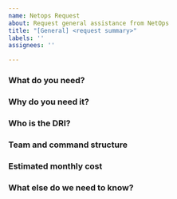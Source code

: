 ```yaml
---
name: Netops Request
about: Request general assistance from NetOps
title: "[General] <request summary>"
labels: ''
assignees: ''

---
```


### What do you need?
<!-- what do you need us to do? -->
  
### Why do you need it?
<!-- Explain what you are working on. Link to architecture, design document, project descriptions. We need to know what the accounts will be used for. Simple requests may ignore this section. -->
  
### Who is the DRI?
<!-- github handles and slack usernames of individuals that have responsibility on the matter -->

### Team and command structure
<!-- Which team is requesting these? Which part of the organization/project do they belong to? Who is the manager that has approved the potential expense? -->

### Estimated monthly cost
<!-- If you are going to incurr in costs, how much is that going to be on a monthly basis? -->
  
### What else do we need to know?
<!-- any details required to complete the request? are there any special concerns to consider? priority, confidentiality, deadlines, etc -->
